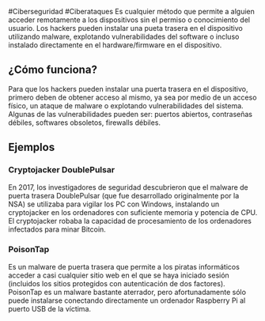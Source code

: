#Ciberseguridad #Ciberataques 
Es cualquier método que permite a alguien acceder remotamente a los dispositivos sin el permiso o conocimiento del usuario. Los hackers pueden instalar una pueta trasera en el dispositivo utilizando malware, explotando vulnerabilidades del software o incluso instalado directamente en el hardware/firmware en el dispositivo.
## ¿Cómo funciona?
Para que los hackers pueden instalar una puerta trasera en el dispositivo, primero deben de obtener acceso al mismo, ya sea por medio de un acceso físico, un ataque de malware o explotando vulnerabilidades del sistema. Algunas de las vulnerabilidades pueden ser: puertos abiertos, contraseñas débiles, softwares obsoletos, firewalls débiles.
## Ejemplos
### Cryptojacker DoublePulsar
En 2017, los investigadores de seguridad descubrieron que el malware de puerta trasera DoublePulsar (que fue desarrollado originalmente por la NSA) se utilizaba para vigilar los PC con Windows, instalando un cryptojacker en los ordenadores con suficiente memoria y potencia de CPU. El cryptojacker robaba la capacidad de procesamiento de los ordenadores infectados para minar Bitcoin.
### PoisonTap
Es un malware de puerta trasera que permite a los piratas informáticos acceder a casi cualquier sitio web en el que se haya iniciado sesión (incluidos los sitios protegidos con autenticación de dos factores). PoisonTap es un malware bastante aterrador, pero afortunadamente sólo puede instalarse conectando directamente un ordenador Raspberry Pi al puerto USB de la víctima.